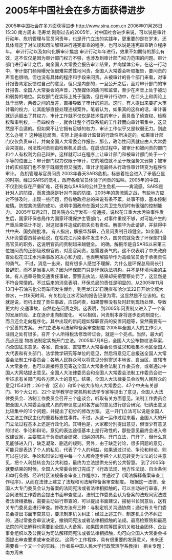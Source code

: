 # 2005年中国社会在多方面获得进步

2005年中国社会在多方面获得进步
http://www.sina.com.cn 2006年01月26日15:30 南方周末
毛寿龙
刚刚过去的2005年，对中国社会进步来说，可以说是审计行动年、危机管理与官员问责年，也是开门立法的实践年，更重要的是在岁末，还具体规定了对法规和司法解释进行违宪审查的程序，也可以说是违宪审查确立程序年。
审计行动以及如何化解审计尴尬
审计行动年年进行，效果不如期待的那么有效，这不仅仅是因为审计部门权力不够，也涉及到审计部门权力范围的问题。审计部门进行审计之后，向全国人大常委会报告审计结果，并向媒体公布。在这一行动中，审计部门频频曝光但很难实质性地问责，全国人大常委会听取报告，要问责的声音也很响，但也没有具体的程序和手段来问责。从被审计的各个部门来看，对审计报告肯定反馈过自己的意见，但只是内部的，一旦公开之后，面对审计部门的审计报告、全国人大常委会的声音，乃至媒体的质问和监督，至少在声音上处于被动和弱势的地位。实权部门在实际上处于强势，但在审计行动中，在口头上和舆论上处于弱势，两者之间的反差，直接导致了审计的尴尬。这时，有人提出来要扩大审计署的权力，让其能够直接处理违规案件。笔者认为，如果真的这样的话，审计署就远远超出了其权力，审计工作就不仅仅是技术性的审计，而具备了侦查权、检察权和审判权，一旦四权合一，就会让整个行政系统的工作转而向审计署集中，这显然是不合适的。但如果不让它拥有足够的权力，审计工作似乎又是软弱无力。到底怎么办呢？
这种尴尬局面，实际上是由审计监督的行政性所决定的。如果审计部门仅仅负责审计，并向全国人大常委会作报告，那么，政治性问责就应由人大常委会来提起，司法性问责则由检察机关启动。在启动过程中，被审计和被问责的部门和个人有权利为自己辩护，这样就可以在程序上让审计部门和被审计部门处于一个平等的位置上：审计部门权力仅限于审计，它的地位就不至于既强势又弱势；被审计的实权部门也不至于既弱势但又强势，审计才能最终从行政性审计转变为程序性审计。
危机管理与官员问责
2003年春天SARS危机，标志着社会进入了矛盾凸显的时期。经过SARS的洗礼，政府各级官员体验了问责的滋味。2005年的中国，不仅到处存在严重矿难，还有类似SARS的公共卫生危机———禽流感。SARS是针对人的防控，而禽流感是针对鸟类的防控。2005年的禽流感之战，有些地方应对不够及时，出现一些问题，但各地政府总的来说有条不紊，处事不惊，基本控制疫情。防控禽流感的成功，说明中国政府在面对公共卫生危机时有很强的控制能力。
2005年12月2日，国务院办公厅发布一份通报，说松花江重大水污染事件发生后，国家环保总局作为国家环境保护主管部门，对事件重视不够，对可能产生的严重后果估计不足，对这起事件造成的损失负有责任。解振华为此请辞，并获得中共中央、国务院批准。
有人指出，解振华辞职，凸显问责制日趋健全。如全国人大环资委委员蒋承菘说，在松花江污染事件发生不久，国务院就免去了环保部门最高官员的职务，这说明官员问责制越来越健全。
的确，解振华是自SARS以来第三位被问责的正部级政府官员，对高官问责，是需要勇气的。这不仅表明了中央政府查处松花江江水污染事故的决心和力度，也表明解振华作为高级官员勇于承担责任的勇气。
不过，消息一出来，就有很多人感觉不理解，为什么是环保总局局长引咎辞职，而不是当事人呢？因为环保部门只是环保执法机构，并不是环境污染的主体。有人违章导致交通责任事故，警察去执法，结果却先把警察处罚了，这显然是不符合常情的。不过后来的消息表明，环保总局的责任是明显的，从2005年11月13日中石油吉化公司车间发生爆炸，到黑龙江21日晚宣布哈尔滨22日开始全城大停水，一共8天时间，有关松花江水污染的报告记录为零。这显然是不应该的。也就是说，司机出现了责任事故，应该问责，如果警察没有及时赶到现场处理、导致更大的
交通事故，自然也在问责之列。这表明，到2005年问责制又进入了一个新的发展阶段，正在逐步走向制度化。
可以相信，问责制本身将逐步走向制度化，而且还会走向程序化。其中出现的新问题如辞职官员的安置问题等，显然需要有一个妥善的方案。
开门立法与司法解释备案审查制度
2005年全国人大的工作引人注目之处有很多，召开
个人所得税法修改听证会，就是一个亮点。当然，最大的亮点还是
物权法制定实施开门立法。2005年7月8日，全国人大公布物权法草案，向全国征求意见。各省、自治区、直辖市人大常委会负责征求和收集本地区全国人大代表和有关部门、法学教学研究等单位的意见，然后将意见汇总报送全国人大常委会法制工作委员会；各地人民群众可以将意见分别寄送本地省、自治区、直辖市人大常委会，也可以直接将意见寄送全国人大常委会法制工作委员会，或者通过中国人大网站提出意见。全国人大法律委员会和全国人大常委会法制工作委员会进一步征求有关部门和各方面人士的意见。结果，全国人大法律委员会收到人民群众的意见11543件；26个省（区市）和15个较大市的人大常委会、47个中央有关部门、16个大公司、22个法学教学研究机构和法学专家等提出了意见，全国人大法律委员会、法制工作委员会召开三个座谈会，听取有关方面意见。法制工作委员会把全国人大常委会组成人员的审议意见和各方面的意见进行综合研究，归纳出意见比较集中的10个问题，并提出了初步的修改方案。
这一开门立法可以说是全国人大立法工作民主化的重要标志性事件。不过，从这一运作过程来看，全国人大的开门立法过程基本上还是行政化的。其特色是，大家都分别提出意见，但很少有意见的讨论、争论和辩论。意见的表达途径基本上是行政性的，那些意见最终会进入修改建议案，主要取决于负责综合研究、归纳的机构。开门立法，门开了，但什么意见能够进入门，缺乏凝聚、删选的规则。另外，由于缺乏讨论，很多问题的意见，可能只是表达了个人的私见，代表了个人的利益，如果通过讨论、争论和辩论，则可以在讨论、争论和辩论过程中每一个人都会逐步把个人私见转变为立法的公共意见，把个人利益转变为公共利益，最终为立法提供充分的公共智慧。
到了2005年就要结束的时候，全国人大常委会修订完成了《行政法规、地方性法规、自治条例和单行条例、经济特区法规备查审查工作程序》，并通过了《司法解释备案审查工作程序》，从而在法律上建立了法规和司法解释备案审查制度。
根据这一法律，全国人大专门委员会认为备案的法同宪法或者法律相抵触的，可以主动进行审查，并会同法制工作委员会提出书面审查意见，法制工作委员会认为备案的法规同宪法或者法律相抵触，需要主动进行审查的，可以提出书面建议，报秘书长同意后，送有关专门委员会进行审查。修改方法有三种：与制定机关沟通协商；通过有关专门委员会提出书面审查意见，要求制定机关纠正；经过上述工作，制定机关仍不纠正的，通过常委会审议决定，撤销同宪法或者法律相抵触的法规。最高检察院和最高法院的司法解释也需要到全国人大备案，如果国务院等国家机关和社会团体、企业事业组织以及公民认为司法解释同宪法或者法律相抵触，均可向全国人大常委会书面提出审查要求或审查建议。
这两个工作程序，具有很重要的发展意义，未来还需要看一个又一个的实践。（作者系中国人民大学行政管理学系教授）
相关专题：南方周末 

